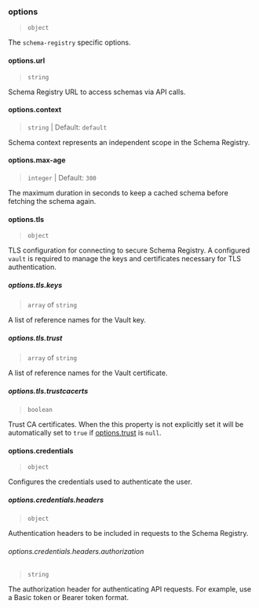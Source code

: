 ### options

> `object`

The `schema-registry` specific options.

#### options.url

> `string`

Schema Registry URL to access schemas via API calls.

#### options.context

> `string` | Default: `default`

Schema context represents an independent scope in the Schema Registry.

#### options.max-age

> `integer` | Default: `300`

The maximum duration in seconds to keep a cached schema before fetching the schema again.

#### options.tls

> `object`

TLS configuration for connecting to secure Schema Registry. A configured `vault` is required to manage the keys and certificates necessary for TLS authentication.

##### options.tls.keys

> `array` of `string`

A list of reference names for the Vault key.

##### options.tls.trust

> `array` of `string`

A list of reference names for the Vault certificate.

##### options.tls.trustcacerts

> `boolean`

Trust CA certificates. When the this property is not explicitly set it will be automatically set to `true` if [options.trust](#options-trust) is `null`.

#### options.credentials

> `object`

Configures the credentials used to authenticate the user.

##### options.credentials.headers

> `object`

Authentication headers to be included in requests to the Schema Registry.

###### options.credentials.headers.authorization

> `string`

The authorization header for authenticating API requests. For example, use a Basic token or Bearer token format.
